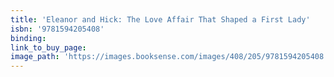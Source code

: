 ```yaml
---
title: 'Eleanor and Hick: The Love Affair That Shaped a First Lady'
isbn: '9781594205408'
binding:
link_to_buy_page:
image_path: 'https://images.booksense.com/images/408/205/9781594205408.jpg'
---
```



